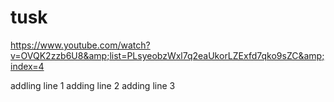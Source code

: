 # tusk
https://www.youtube.com/watch?v=OVQK2zzb6U8&amp;list=PLsyeobzWxl7q2eaUkorLZExfd7qko9sZC&amp;index=4


addling line 1 
adding line 2
adding line 3
